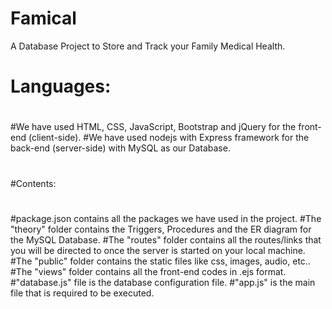 # Famical
A Database Project to Store and Track your Family Medical Health. 

# Languages:
#
#We have used HTML, CSS, JavaScript, Bootstrap and jQuery for the front-end (client-side).
#We have used nodejs with Express framework for the back-end (server-side) with MySQL as our Database.
#
#Contents:
#
#package.json contains all the packages we have used in the project.
#The "theory" folder contains the Triggers, Procedures and the ER diagram for the MySQL Database.
#The "routes" folder contains all the routes/links that you will be directed to once the server is started on your local machine.
#The "public" folder contains the static files like css, images, audio, etc..
#The "views" folder contains all the front-end codes in .ejs format.
#"database.js" file is the database configuration file.
#"app.js" is the main file that is required to be executed.


